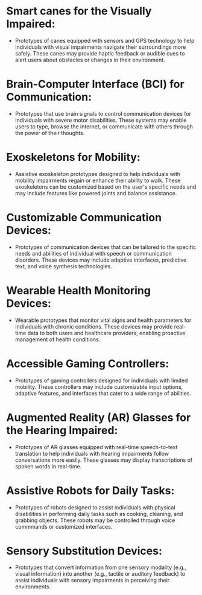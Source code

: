 # Smart canes for the Visually Impaired:
 - Prototypes of canes equipped with sensors and GPS technology to help individuals with visual impairments navigate their surroundings more safely. These canes may provide haptic feedback or audible cues to alert
   users about obstacles or changes in their environment.

# Brain-Computer Interface (BCI) for Communication:
 - Prototypes that use brain signals to control communication devices for individuals with severe motor disabilities. These systems may enable users to type, browse the internet, or communicate with others
   through the power of their thoughts.

# Exoskeletons for Mobility:
 - Assistive exoskeleton prototypes designed to help individuals with mobility impairments regain or enhance their ability to walk. These exoskeletons can be customized based on the user's specific needs and
   may include features like powered joints and balance assistance.

# Customizable Communication Devices:
 - Prototypes of communication devices that can be tailored to the specific needs and abilities of individual with speech or communication disorders. These devices may include adaptive interfaces, predictive text,
   and voice synthesis technologies.

# Wearable Health Monitoring Devices:
 - Wearable prototypes that monitor vital signs and health parameters for individuals with chronic conditions. These devices may provide real-time data to both users and healthcare providers, enabling proactive
   management of health conditions.

# Accessible Gaming Controllers:
 - Prototypes of gaming controllers designed for individuals with limited mobility. These controllers may include customizable input options, adaptive features, and interfaces that cater to a wide range of abilities.

# Augmented Reality (AR) Glasses for the Hearing Impaired:
 - Prototypes of AR glasses equipped with real-time speech-to-text translation to help individuals with hearing impairments follow conversations more easily. These glasses may display transcriptions of spoken
   words in real-time.

# Assistive Robots for Daily Tasks:
 - Prototypes of robots designed to assist individuals with physical disabilities in performing daily tasks such as cooking, cleaning, and grabbing objects. These robots may be controlled through voice commmands
   or customized interfaces.

# Sensory Substitution Devices:
 - Prototypes that convert information from one sensory modality (e.g., visual information) into another (e.g., tactile or auditory feedback) to assist individuals with sensory impairments in perceiving their
   environments.



   
